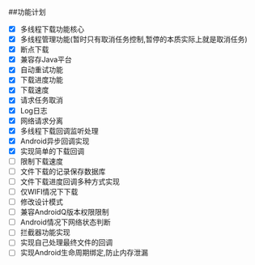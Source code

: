 ##功能计划

- [x] 多线程下载功能核心
- [X] 多线程管理功能(暂时只有取消任务控制,暂停的本质实际上就是取消任务)
- [x] 断点下载
- [x] 兼容存Java平台
- [x] 自动重试功能
- [x] 下载进度功能
- [X] 下载速度
- [X] 请求任务取消
- [X] Log日志
- [X] 网络请求分离
- [X] 多线程下载回调监听处理
- [X] Android异步回调实现
- [X] 实现简单的下载回调
- [ ] 限制下载速度
- [ ] 文件下载的记录保存数据库
- [ ] 文件下载进度回调多种方式实现
- [ ] 仅WIFI情况下下载
- [ ] 修改设计模式
- [ ] 兼容AndroidQ版本权限限制
- [ ] Android情况下网络状态判断
- [ ] 拦截器功能实现
- [ ] 实现自己处理最终文件的回调
- [ ] 实现Android生命周期绑定,防止内存泄漏
